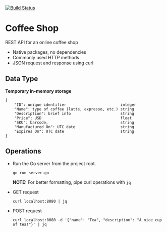[![Build Status](https://travis-ci.com/saurabmish/Coffee-Shop.svg?branch=master)](https://travis-ci.com/saurabmish/Coffee-Shop)

# Coffee Shop

REST API for an online coffee shop

+ Native packages, no dependencies
+ Commonly used HTTP methods
+ JSON request and response using curl

## Data Type

**Temporary in-memory storage**

```
{
    "ID": unique identifier                        integer
    "Name": type of coffee (latte, expresso, etc.) string
    "Description": brief info                      string
    "Price": USD                                   float
    "SKU": barcode,                                string
    "Manufactured On": UTC date                    string
    "Expires On": UTC date                         string
}
```

## Operations

+ Run the Go server from the project root. 

  `go run server.go`

  **NOTE:** For better formatting, pipe curl operations with `jq`

+ GET request

  `curl localhost:8080 | jq`

+ POST request

  `curl localhost:8080 -d '{"name": "Tea", "description": "A nice cup of tea!"}' | jq`